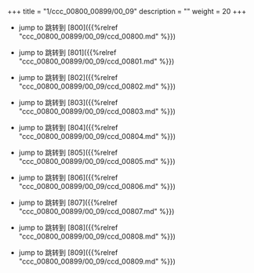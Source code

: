 +++
title = "1/ccc_00800_00899/00_09"
description = ""
weight = 20
+++

* jump to 跳转到 [800]({{%relref "ccc_00800_00899/00_09/ccd_00800.md" %}})

* jump to 跳转到 [801]({{%relref "ccc_00800_00899/00_09/ccd_00801.md" %}})

* jump to 跳转到 [802]({{%relref "ccc_00800_00899/00_09/ccd_00802.md" %}})

* jump to 跳转到 [803]({{%relref "ccc_00800_00899/00_09/ccd_00803.md" %}})

* jump to 跳转到 [804]({{%relref "ccc_00800_00899/00_09/ccd_00804.md" %}})

* jump to 跳转到 [805]({{%relref "ccc_00800_00899/00_09/ccd_00805.md" %}})

* jump to 跳转到 [806]({{%relref "ccc_00800_00899/00_09/ccd_00806.md" %}})

* jump to 跳转到 [807]({{%relref "ccc_00800_00899/00_09/ccd_00807.md" %}})

* jump to 跳转到 [808]({{%relref "ccc_00800_00899/00_09/ccd_00808.md" %}})

* jump to 跳转到 [809]({{%relref "ccc_00800_00899/00_09/ccd_00809.md" %}})

